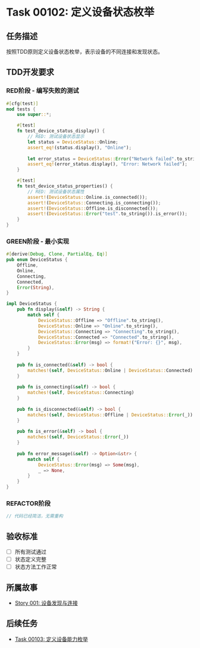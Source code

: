 # Task 00102: 定义设备状态枚举

## 任务描述

按照TDD原则定义设备状态枚举，表示设备的不同连接和发现状态。

## TDD开发要求

### RED阶段 - 编写失败的测试
```rust
#[cfg(test)]
mod tests {
    use super::*;

    #[test]
    fn test_device_status_display() {
        // RED: 测试设备状态显示
        let status = DeviceStatus::Online;
        assert_eq!(status.display(), "Online");
        
        let error_status = DeviceStatus::Error("Network failed".to_string());
        assert_eq!(error_status.display(), "Error: Network failed");
    }

    #[test]
    fn test_device_status_properties() {
        // RED: 测试设备状态属性
        assert!(DeviceStatus::Online.is_connected());
        assert!(DeviceStatus::Connecting.is_connecting());
        assert!(DeviceStatus::Offline.is_disconnected());
        assert!(DeviceStatus::Error("test".to_string()).is_error());
    }
}
```

### GREEN阶段 - 最小实现
```rust
#[derive(Debug, Clone, PartialEq, Eq)]
pub enum DeviceStatus {
    Offline,
    Online,
    Connecting,
    Connected,
    Error(String),
}

impl DeviceStatus {
    pub fn display(&self) -> String {
        match self {
            DeviceStatus::Offline => "Offline".to_string(),
            DeviceStatus::Online => "Online".to_string(),
            DeviceStatus::Connecting => "Connecting".to_string(),
            DeviceStatus::Connected => "Connected".to_string(),
            DeviceStatus::Error(msg) => format!("Error: {}", msg),
        }
    }
    
    pub fn is_connected(&self) -> bool {
        matches!(self, DeviceStatus::Online | DeviceStatus::Connected)
    }
    
    pub fn is_connecting(&self) -> bool {
        matches!(self, DeviceStatus::Connecting)
    }
    
    pub fn is_disconnected(&self) -> bool {
        matches!(self, DeviceStatus::Offline | DeviceStatus::Error(_))
    }
    
    pub fn is_error(&self) -> bool {
        matches!(self, DeviceStatus::Error(_))
    }
    
    pub fn error_message(&self) -> Option<&str> {
        match self {
            DeviceStatus::Error(msg) => Some(msg),
            _ => None,
        }
    }
}
```

### REFACTOR阶段
```rust
// 代码已经简洁，无需重构
```

## 验收标准
- [ ] 所有测试通过
- [ ] 状态定义完整
- [ ] 状态方法工作正常

## 所属故事
- [Story 001: 设备发现与连接](../stories/001-device-discovery.md)

## 后续任务
- [Task 00103: 定义设备能力枚举](00103-device-capability-enum.md)